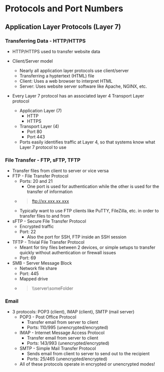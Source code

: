 # Protocols and Port Numbers

## Application Layer Protocols (Layer 7)

### Transferring Data - HTTP/HTTPS

- HTTP/HTTPS used to transfer website data
- Client/Server model
    - Nearly all application layer protocols use client/server
    - Transferring a hyptertext (HTML) file
    - Client: Uses a web browser to interpret HTML
    - Server: Uses website server software like Apache, NGINX, etc.

- Every Layer 7 protocol has an associated layer 4 Transport Layer protocol
    - Application Layer (7)
        - HTTP
        - HTTPS
    - Transport Layer (4)
        - Port 80
        - Port 443
    - Ports easily identifies traffic at Layer 4, so that systems know what Layer 7 protocol to use

### File Transfer - FTP, sFTP, TFTP

- Transfer files from client to server or vice versa
- FTP - File Transfer Protocol
    - Ports: 20 and 21
        - One port is used for authentication while the other is used for the transfer of information
    - > ftp://xx.xxx.xx.xxx
    - Typically want to use FTP clients like PuTTY, FileZilla, etc. in order to transfer files to and from
- sFTP - Secure File Transfer Protocol
    - Encrypted traffic
    - Port: 22
        - Also the port for SSH, FTP inside an SSH session
- TFTP - Trivial File Transfer Protocol
    - Meant for tiny files between 2 devices, or simple setups to transfer quickly without authentication or firewall issues
    - Port: 69
- SMB - Server Message Block
    - Network file share
    - Port: 445
    - Mapped drive
    - > \\\server\someFolder

### Email

- 3 protocols: POP3 (client), IMAP (client), SMTP (mail server)
    - POP3 - Post Office Protocol
        - Transfer email from server to client
        - Ports: 110/995 (unencrypted/encrypted)
    - IMAP - Internet Message Access Protocol
        - Transfer email from server to client
        - Ports: 143/993 (unencrypted/encrypted)
    - SMTP - Simple Mail Transfer Protocol
        - Sends email from client to server to send out to the recipient
        - Ports: 25/465 (unencrypted/encrypted)
    - All of these protocols operate in encrypted or unencrypted modes!